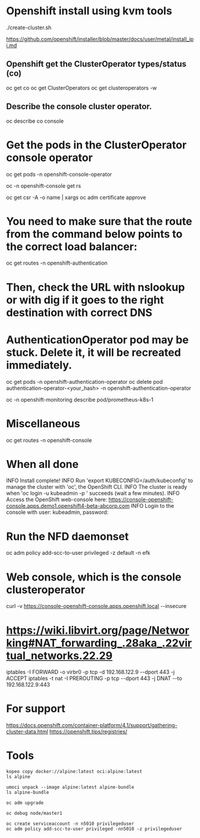 # Openshift install using kvm tools

./create-cluster.sh


https://github.com/openshift/installer/blob/master/docs/user/metal/install_ipi.md

## Openshift get the ClusterOperator types/status (co)
oc get co
oc get ClusterOperators
oc get clusteroperators -w

## Describe the console cluster operator.
oc describe co console

# Get the pods in the ClusterOperator console operator
oc get pods -n openshift-console-operator

oc -n openshift-console get rs

oc get csr -A -o name | xargs oc adm certificate approve

# You need to make sure that the route from the command below points to the correct load balancer:
oc get routes -n openshift-authentication
# Then, check the URL with nslookup or with dig if it goes to the right destination with correct DNS

# AuthenticationOperator pod may be stuck. Delete it, it will be recreated immediately.
oc get pods -n openshift-authentication-operator
oc delete pod authentication-operator-<your_hash> -n openshift-authentication-operator

oc -n openshift-monitoring describe pod/prometheus-k8s-1

# Miscellaneous
oc get routes -n openshift-console

# When all done
INFO Install complete!
INFO Run 'export KUBECONFIG=<your working directory>/auth/kubeconfig' to manage the cluster with 'oc', the OpenShift CLI.
INFO The cluster is ready when 'oc login -u kubeadmin -p <provided>' succeeds (wait a few minutes).
INFO Access the OpenShift web-console here: https://console-openshift-console.apps.demo1.openshift4-beta-abcorp.com
INFO Login to the console with user: kubeadmin, password: <provided>


# Run the NFD daemonset
oc adm policy add-scc-to-user privileged -z default -n efk

# Web console, which is the console clusteroperator
curl -v https://console-openshift-console.apps.openshift.local --insecure

# https://wiki.libvirt.org/page/Networking#NAT_forwarding_.28aka_.22virtual_networks.22.29
iptables -I FORWARD -o virbr0 -p tcp -d 192.168.122.9 --dport 443 -j ACCEPT
iptables -t nat -I PREROUTING -p tcp --dport 443 -j DNAT --to 192.168.122.9:443

# For support
https://docs.openshift.com/container-platform/4.1/support/gathering-cluster-data.html
https://openshift.tips/registries/

# Tools
```
kopeo copy docker://alpine:latest oci:alpine:latest
ls alpine
```
```
umoci unpack --image alpine:latest alpine-bundle
ls alpine-bundle
```

```
oc adm upgrade

oc debug node/master1
```

```
oc create serviceaccount -n n5010 privilegeduser
oc adm policy add-scc-to-user privileged -nn5010 -z privilegeduser
```
